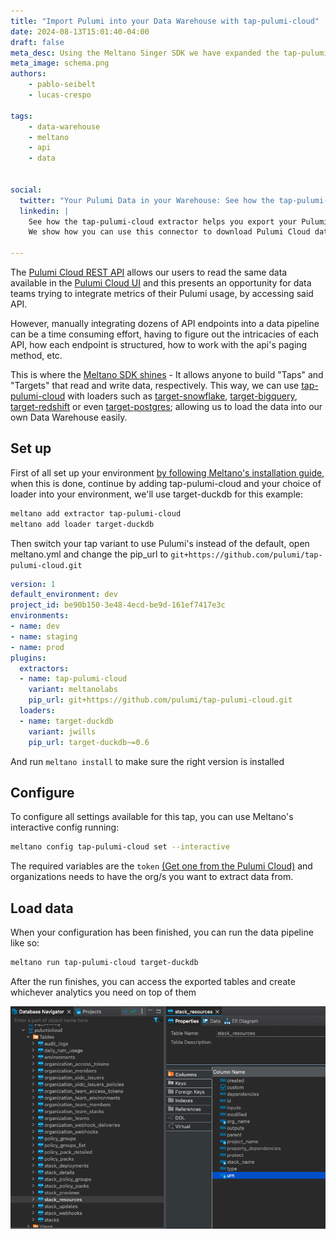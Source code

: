 ```yaml
---
title: "Import Pulumi into your Data Warehouse with tap-pulumi-cloud"
date: 2024-08-13T15:01:40-04:00
draft: false
meta_desc: Using the Meltano Singer SDK we have expanded the tap-pulumi-cloud connector to be able to export all the pulumi cloud data into your own Data Warehouse
meta_image: schema.png
authors:
    - pablo-seibelt
    - lucas-crespo

tags:
    - data-warehouse
    - meltano
    - api
    - data


social:
  twitter: "Your Pulumi Data in your Warehouse: See how the tap-pulumi-cloud extractor helps you export your Pulumi data into your own Data Warehouse. #DataWarehouse #Pulumi #Meltano #ELT"
  linkedin: |
    See how the tap-pulumi-cloud extractor helps you export your Pulumi data into your own Data Warehouse.
    We show how you can use this connector to download Pulumi Cloud data into any destination of your choice; helping you to track infrastructure metrics alongside the rest of your data.

---
```


The [Pulumi Cloud REST API](https://www.pulumi.com/docs/pulumi-cloud/cloud-rest-api) allows our users to read the same data available in the [Pulumi Cloud UI](https://app.pulumi.com) and this presents an opportunity for data teams trying to integrate metrics of their Pulumi usage, by accessing said API.

<!--more-->

However, manually integrating dozens of API endpoints into a data pipeline can be a time consuming effort, having to figure out the intricacies of each API, how each endpoint is structured, how to work with the api's paging method, etc.

This is where the [Meltano SDK shines](https://sdk.meltano.com/en/latest/index.html) - It allows anyone to build "Taps" and "Targets" that read and write data, respectively. This way, we can use [tap-pulumi-cloud](https://github.com/pulumi/tap-pulumi-cloud) with loaders such as [target-snowflake](https://hub.meltano.com/loaders/target-snowflake), [target-bigquery](https://hub.meltano.com/loaders/target-bigquery), [target-redshift](https://hub.meltano.com/loaders/target-redshift) or even [target-postgres](https://hub.meltano.com/loaders/target-postgres); allowing us to load the data into our own Data Warehouse easily.

## Set up

First of all set up your environment [by following Meltano's installation guide](https://docs.meltano.com/guide/installation-guide), when this is done, continue by adding tap-pulumi-cloud and your choice of loader into your environment, we'll use target-duckdb for this example:

```bash
meltano add extractor tap-pulumi-cloud
meltano add loader target-duckdb
```

Then switch your tap variant to use Pulumi's instead of the default, open meltano.yml and change the pip_url to `git+https://github.com/pulumi/tap-pulumi-cloud.git`

```yml
version: 1
default_environment: dev
project_id: be90b150-3e48-4ecd-be9d-161ef7417e3c
environments:
- name: dev
- name: staging
- name: prod
plugins:
  extractors:
  - name: tap-pulumi-cloud
    variant: meltanolabs
    pip_url: git+https://github.com/pulumi/tap-pulumi-cloud.git
  loaders:
  - name: target-duckdb
    variant: jwills
    pip_url: target-duckdb~=0.6
```

And run `meltano install` to make sure the right version is installed

## Configure

To configure all settings available for this tap, you can use Meltano's interactive config running:

```bash
meltano config tap-pulumi-cloud set --interactive
```

The required variables are the `token` [(Get one from the Pulumi Cloud)](https://app.pulumi.com/) and organizations needs to have the org/s you want to extract data from.

## Load data

When your configuration has been finished, you can run the data pipeline like so:

```bash
meltano run tap-pulumi-cloud target-duckdb
```

After the run finishes, you can access the exported tables and create whichever analytics you need on top of them

![Data loaded into DuckDB](schema.png)
